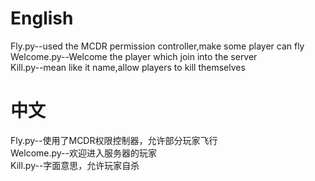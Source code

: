 # English
Fly.py--used the MCDR permission controller,make some player can fly<br>
Welcome.py--Welcome the player which join into the server<br>
Kill.py--mean like it name,allow players to kill themselves<br>
# 中文
Fly.py--使用了MCDR权限控制器，允许部分玩家飞行<br>
Welcome.py--欢迎进入服务器的玩家<br>
Kill.py--字面意思，允许玩家自杀<br>
